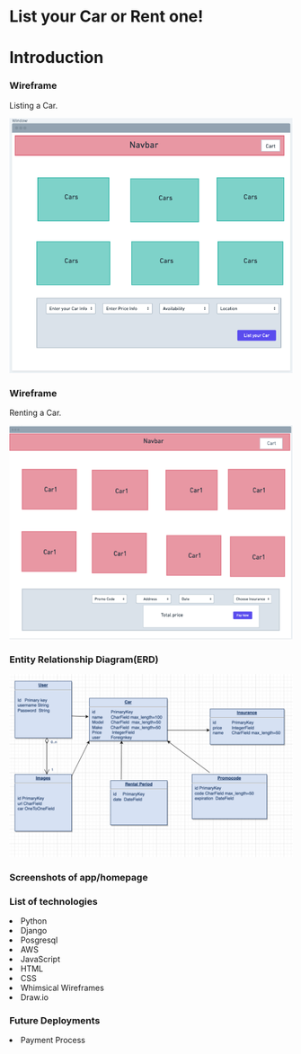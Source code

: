 

<h1>List your Car or Rent one!</h1>

<h1> Introduction</h1>


<h3>Wireframe</h3>
Listing a Car.

![Getting Started](/images/list.png)

<h3>Wireframe</h3>
Renting a Car.

![Getting Started](/images/rent.png)


<h3>Entity Relationship Diagram(ERD)</h3>


![Getting Started](/images/ERD.png)

<h3>Screenshots of app/homepage</h3>


<h3>List of technologies</h3>

<li>Python</li>
<li>Django</li>
<li>Posgresql</li>
<li>AWS</li>
<li>JavaScript</li>
<li> HTML</li>
<li>CSS </li>
<li> Whimsical Wireframes</li>
<li> Draw.io</li>



<h3>Future Deployments</h3>


<li>Payment Process </li>



